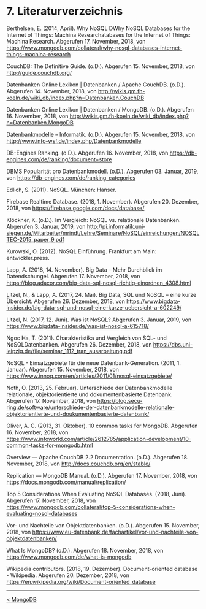 # 7. Literaturverzeichnis

Berthelsen, E. (2014, April). Why NoSQL DWhy NoSQL Databases for the Internet of Things: Machina Researchatabases for the Internet of Things: Machina Research. Abgerufen 17. November, 2018, von https://www.mongodb.com/collateral/why-nosql-databases-internet-things-machina-research

CouchDB: The Definitive Guide. (o.D.). Abgerufen 15. November, 2018, von http://guide.couchdb.org/ 

Datenbanken Online Lexikon | Datenbanken / Apache CouchDB. (o.D.). Abgerufen 14. November, 2018, von http://wikis.gm.fh-koeln.de/wiki_db/index.php?n=Datenbanken.CouchDB 

Datenbanken Online Lexikon | Datenbanken / MongoDB. (o.D.). Abgerufen 16. November, 2018, von http://wikis.gm.fh-koeln.de/wiki_db/index.php?n=Datenbanken.MongoDB

Datenbankmodelle – Informatik. (o.D.). Abgerufen 15. November, 2018, von http://www.info-wsf.de/index.php/Datenbankmodelle

DB-Engines Ranking. (o.D.). Abgerufen 16. November, 2018, von https://db-engines.com/de/ranking/document+store

DBMS Popularität pro Datenbankmodell. (o.D.). Abgerufen 03. Januar, 2019, von https://db-engines.com/de/ranking_categories

Edlich, S. (2011). NoSQL. München: Hanser. 

Firebase Realtime Database. (2018, 1. November). Abgerufen 20. Dezember, 2018, von https://firebase.google.com/docs/database/

Klöckner, K. (o.D.). Im Vergleich: NoSQL vs. relationale Datenbanken. Abgerufen 3. Januar, 2019, von http://pi.informatik.uni-siegen.de/Mitarbeiter/mrindt/Lehre/Seminare/NoSQL/einreichungen/NOSQLTEC-2015_paper_9.pdf

Kurowski, O. (2012). NoSQL Einführung. Frankfurt am Main: entwickler.press. 

Lapp, A. (2018, 14. November). Big Data – Mehr Durchblick im Datendschungel. Abgerufen 17. November, 2018, von https://blog.adacor.com/big-data-sql-nosql-richtig-einordnen_4308.html

Litzel, N., & Lapp, A. (2017, 24. Mai). Big Data, SQL und NoSQL – eine kurze Übersicht. Abgerufen 26. Dezember, 2018, von https://www.bigdata-insider.de/big-data-sql-und-nosql-eine-kurze-uebersicht-a-602249/

Litzel, N. (2017, 12. Juni). Was ist NoSQL? Abgerufen 3. Januar, 2019, von https://www.bigdata-insider.de/was-ist-nosql-a-615718/

Ngoc Ha, T. (2011). Charakteristika und Vergleich von SQL- und NoSQLDatenbanken. Abgerufen 26. Dezember, 2018, von https://dbs.uni-leipzig.de/file/seminar_1112_tran_ausarbeitung.pdf

NoSQL - Einsatzgebiete für die neue Datenbank-Generation. (2011, 1. Januar). Abgerufen 15. November, 2018, von https://www.innoq.com/en/articles/2011/01/nosql-einsatzgebiete/

Noth, O. (2013, 25. Februar). Unterschiede der Datenbankmodelle relationale, objektorientierte und dokumentenbasierte Datenbank. Abgerufen 17. November, 2018, von https://blog.secu-ring.de/software/unterschiede-der-datenbankmodelle-relationale-objektorientierte-und-doukumentenbasierte-datenbank/

Oliver, A. C. (2013, 31. Oktober). 10 common tasks for MongoDB. Abgerufen 16. November, 2018, von https://www.infoworld.com/article/2612785/application-development/10-common-tasks-for-mongodb.html

Overview — Apache CouchDB 2.2 Documentation. (o.D.). Abgerufen 18. November, 2018, von http://docs.couchdb.org/en/stable/

Replication — MongoDB Manual. (o.D.). Abgerufen 17. November, 2018, von https://docs.mongodb.com/manual/replication/

Top 5 Considerations When Evaluating NoSQL Databases. (2018, Juni). Abgerufen 17. November, 2018, von https://www.mongodb.com/collateral/top-5-considerations-when-evaluating-nosql-databases

Vor- und Nachteile von Objektdatenbanken. (o.D.). Abgerufen 15. November, 2018, von https://www.eu-datenbank.de/fachartikel/vor-und-nachteile-von-objektdatenbanken/

What Is MongoDB? (o.D.). Abgerufen 18. November, 2018, von https://www.mongodb.com/de/what-is-mongodb

Wikipedia contributors. (2018, 19. Dezember). Document-oriented database - Wikipedia. Abgerufen 20. Dezember, 2018, von https://en.wikipedia.org/wiki/Document-oriented_database

------

[< MongoDB](10_MongoDB.md)








